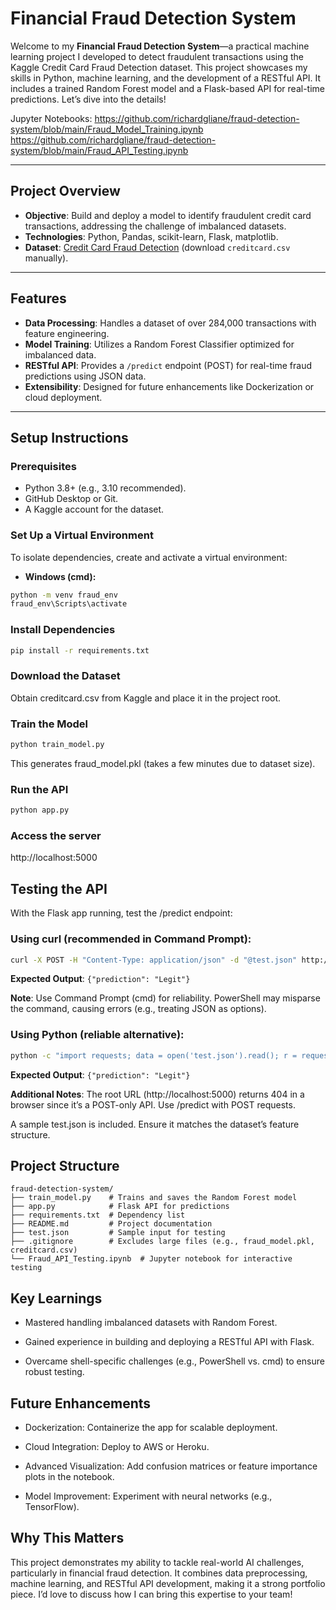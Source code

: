 # Financial Fraud Detection System

Welcome to my **Financial Fraud Detection System**—a practical machine learning project I developed to detect fraudulent transactions using the Kaggle Credit Card Fraud Detection dataset. This project showcases my skills in Python, machine learning, and the development of a RESTful API. It includes a trained Random Forest model and a Flask-based API for real-time predictions. Let’s dive into the details!

Jupyter Notebooks:
https://github.com/richardgliane/fraud-detection-system/blob/main/Fraud_Model_Training.ipynb
https://github.com/richardgliane/fraud-detection-system/blob/main/Fraud_API_Testing.ipynb

---

## Project Overview

- **Objective**: Build and deploy a model to identify fraudulent credit card transactions, addressing the challenge of imbalanced datasets.
- **Technologies**: Python, Pandas, scikit-learn, Flask, matplotlib.
- **Dataset**: [Credit Card Fraud Detection](https://www.kaggle.com/mlg-ulb/creditcardfraud) (download `creditcard.csv` manually).

---

## Features

- **Data Processing**: Handles a dataset of over 284,000 transactions with feature engineering.
- **Model Training**: Utilizes a Random Forest Classifier optimized for imbalanced data.
- **RESTful API**: Provides a `/predict` endpoint (POST) for real-time fraud predictions using JSON data.
- **Extensibility**: Designed for future enhancements like Dockerization or cloud deployment.

---

## Setup Instructions

### Prerequisites
- Python 3.8+ (e.g., 3.10 recommended).
- GitHub Desktop or Git.
- A Kaggle account for the dataset.

### Set Up a Virtual Environment
To isolate dependencies, create and activate a virtual environment:
- **Windows (cmd):**
```bash
python -m venv fraud_env
fraud_env\Scripts\activate
```
	
### Install Dependencies
``` bash
pip install -r requirements.txt
```
	
### Download the Dataset
Obtain creditcard.csv from Kaggle and place it in the project root.

### Train the Model
``` bash
python train_model.py
```

This generates fraud_model.pkl (takes a few minutes due to dataset size).

### Run the API
``` bash
python app.py
```

### Access the server
http://localhost:5000


## Testing the API
With the Flask app running, test the /predict endpoint:

### Using curl (recommended in Command Prompt):
```bash
curl -X POST -H "Content-Type: application/json" -d "@test.json" http://localhost:5000/predict
```

**Expected Output**: ```{"prediction": "Legit"}```

**Note**: Use Command Prompt (cmd) for reliability. PowerShell may misparse the command, causing errors (e.g., treating JSON as options).

### Using Python (reliable alternative):
```bash
python -c "import requests; data = open('test.json').read(); r = requests.post('http://localhost:5000/predict', headers={'Content-Type': 'application/json'}, data=data); print(r.text)"
```

**Expected Output**: ```{"prediction": "Legit"}```

**Additional Notes**:
The root URL (http://localhost:5000) returns 404 in a browser since it’s a POST-only API. Use /predict with POST requests.

A sample test.json is included. Ensure it matches the dataset’s feature structure.


## Project Structure
```
fraud-detection-system/
├── train_model.py    # Trains and saves the Random Forest model
├── app.py            # Flask API for predictions
├── requirements.txt  # Dependency list
├── README.md         # Project documentation
├── test.json         # Sample input for testing
├── .gitignore        # Excludes large files (e.g., fraud_model.pkl, creditcard.csv)
└── Fraud_API_Testing.ipynb  # Jupyter notebook for interactive testing
```

## Key Learnings

* Mastered handling imbalanced datasets with Random Forest.

* Gained experience in building and deploying a RESTful API with Flask.

* Overcame shell-specific challenges (e.g., PowerShell vs. cmd) to ensure robust testing.

## Future Enhancements

* Dockerization: Containerize the app for scalable deployment.

* Cloud Integration: Deploy to AWS or Heroku.

* Advanced Visualization: Add confusion matrices or feature importance plots in the notebook.

* Model Improvement: Experiment with neural networks (e.g., TensorFlow).

## Why This Matters

This project demonstrates my ability to tackle real-world AI challenges, particularly in financial fraud detection. It combines data preprocessing, machine learning, and RESTful API development, making it a strong portfolio piece. I’d love to discuss how I can bring this expertise to your team!


